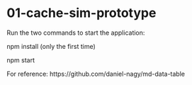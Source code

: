 # 01-cache-sim-prototype

Run the two commands to start the application:
    <p>     npm install       (only the first time)
    <p>     npm start


<p>For reference:   https://github.com/daniel-nagy/md-data-table

